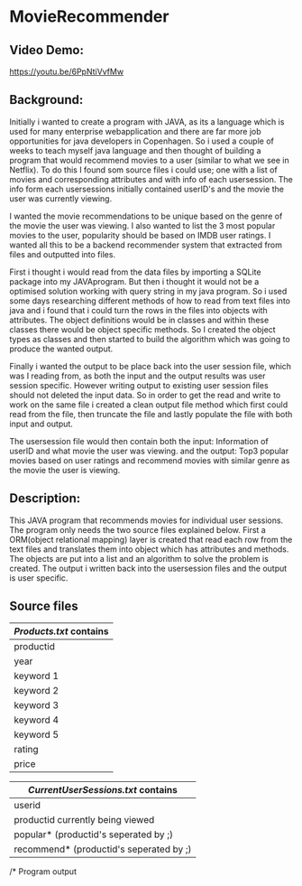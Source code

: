 # MovieRecommender
**Video Demo:** 
---------------------------------
<https://youtu.be/6PpNtiVvfMw>

**Background:**
------------------------------------
Initially i wanted to create a program with JAVA, as its a language which is used for many enterprise webapplication and there are far more job opportunities for java developers in Copenhagen. So i used a couple of weeks to teach myself java language and then thought of building a program that would recommend movies to a user (similar to what we see in Netflix). To do this I found som source files i could use; one with a list of movies and corresponding attributes and with info of each usersession. The info form each usersessions initially contained userID's and the movie the user was currently viewing.

I wanted the movie recommendations to be unique based on the genre of the movie the user was viewing. I also wanted to list the 3 most popular movies to the user, popularity should be based on IMDB user ratings. I wanted all this to be a backend recommender system that extracted from files and outputted into files. 

First i thought i would read from the data files by importing a SQLite package into my JAVAprogram. But then i thought it would not be a optimised solution working with query string in my java program. So i used some days researching different methods of how to read from text files into java and i found that i could turn the rows in the files into objects with attributes. The object definitions would be in classes and within these classes there would be object specific methods. So I created the object types as classes and then started to build the algorithm which was going to produce the wanted output. 

Finally i wanted the output to be place back into the user session file, which was I reading from, as both the input and the output results was user session specific. However writing output to existing user session files should not deleted the input data. So in order to get the read and write to work on the same file i created a clean output file method which first could read from the file, then truncate the file and lastly populate the file with both input and output.

The usersession file would then contain both the input:  Information of userID and what movie the user was viewing. 
and the output: Top3 popular movies based on user ratings and recommend movies with similar genre as the movie the user is viewing.

**Description:**
------------------------------------
This JAVA program that recommends movies for individual user sessions. The program only needs the two source files explained below. First a ORM(object relational mapping) layer is created that read each row from the text files and translates them into object which has attributes and methods. The objects are put into a list and an algorithm to solve the problem is created. The output i written back into the usersession files and the output is user specific.


**Source files**
-------------------------------------

| *Products.txt* contains |
| ----------- |
| productid | 
| year | 
| keyword 1 |
| keyword 2 |
| keyword 3 |
| keyword 4 |
| keyword 5 |
| rating |
| price |


| *CurrentUserSessions.txt* contains |
| ----------- |
| userid | 
| productid currently being viewed | 
| popular* (productid's seperated by ;) |
| recommend* (productid's seperated by ;) |

/* Program output